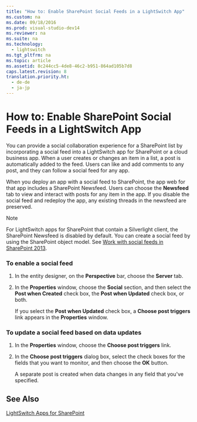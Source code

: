 ```yaml
---
title: "How to: Enable SharePoint Social Feeds in a LightSwitch App"
ms.custom: na
ms.date: 09/18/2016
ms.prod: visual-studio-dev14
ms.reviewer: na
ms.suite: na
ms.technology: 
  - lightswitch
ms.tgt_pltfrm: na
ms.topic: article
ms.assetid: 8c244cc5-4de8-46c2-b951-864ad105b7d8
caps.latest.revision: 8
translation.priority.ht: 
  - de-de
  - ja-jp
---
```

# How to: Enable SharePoint Social Feeds in a LightSwitch App
You can provide a social collaboration experience for a SharePoint list by incorporating a social feed into a LightSwitch app for SharePoint or a cloud business app. When a user creates or changes an item in a list, a post is automatically added to the feed. Users can like and add comments to any post, and they can follow a social feed for any app.  
  
 When you deploy an app with a social feed to SharePoint, the app web for that app includes a SharePoint Newsfeed. Users can choose the **Newsfeed** tab to view and interact with posts for any item in the app. If you disable the social feed and redeploy the app, any existing threads in the newsfeed are preserved.  
  
> [!NOTE]
>  For LightSwitch apps for SharePoint that contain a Silverlight client, the SharePoint Newsfeed is disabled by default. You can create a social feed by using the SharePoint object model. See [Work with social feeds in SharePoint 2013](http://msdn.microsoft.com/library/sharepoint/jj163237.aspx).  
  
### To enable a social feed  
  
1.  In the entity designer, on the **Perspective** bar, choose the **Server** tab.  
  
2.  In the **Properties** window, choose the **Social** section, and then select the **Post when Created** check box, the **Post when Updated** check box, or both.  
  
     If you select the **Post when Updated** check box, a **Choose post triggers** link appears in the **Properties** window.  
  
### To update a social feed based on data updates  
  
1.  In the **Properties** window, choose the **Choose post triggers** link.  
  
2.  In the **Choose post triggers** dialog box, select the check boxes for the fields that you want to monitor, and then choose the **OK** button.  
  
     A separate post is created when data changes in any field that you've specified.  
  
## See Also  
 [LightSwitch Apps for SharePoint](../vs140/LightSwitch-Apps-for-SharePoint.md)